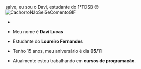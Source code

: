 salve, eu sou o Davi, estudante do 1°TDSB 😒 ![CachorroNãoSeiSeComentoGIF](https://github.com/user-attachments/assets/65ddd388-71e4-43b0-8905-75defaf39fb8)



-

- Meu nome é **Davi Lucas**

- Estudante do **Loureiro Fernandes**

- Tenho 15 anos, meu aniversário é dia **05/11**

- Atualmente estou trabalhando em **cursos de programação**.
